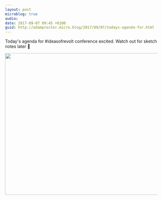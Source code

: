 ```yaml
---
layout: post
microblog: true
audio: 
date: 2017-09-07 09:45 +0100
guid: http://adamprocter.micro.blog/2017/09/07/todays-agenda-for.html
---
```

Today's agenda for #ideasofrevolt conference excited. Watch out for sketch notes later 📝

<img src="http://discursive.adamprocter.co.uk/uploads/2017/fd0175f1d1.jpg" width="600" height="468" />
